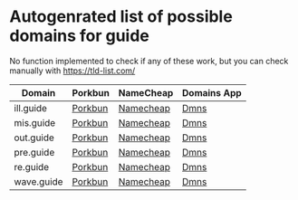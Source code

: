 # Autogenrated list of possible domains for guide

No function implemented to check if any of these work, but you can check manually with https://tld-list.com/

| Domain | Porkbun | NameCheap | Domains App |
|---|---|---|---|
| ill.guide | [Porkbun](https://porkbun.com/checkout/search?prb=e814663da1&tlds=&idnLanguage=&search=search&q=ill.guide) | [Namecheap](https://www.namecheap.com/domains/registration/results/?domain=ill.guide) | [Dmns](https://dmns.app/domains?q=ill.guide) |
| mis.guide | [Porkbun](https://porkbun.com/checkout/search?prb=e814663da1&tlds=&idnLanguage=&search=search&q=mis.guide) | [Namecheap](https://www.namecheap.com/domains/registration/results/?domain=mis.guide) | [Dmns](https://dmns.app/domains?q=mis.guide) |
| out.guide | [Porkbun](https://porkbun.com/checkout/search?prb=e814663da1&tlds=&idnLanguage=&search=search&q=out.guide) | [Namecheap](https://www.namecheap.com/domains/registration/results/?domain=out.guide) | [Dmns](https://dmns.app/domains?q=out.guide) |
| pre.guide | [Porkbun](https://porkbun.com/checkout/search?prb=e814663da1&tlds=&idnLanguage=&search=search&q=pre.guide) | [Namecheap](https://www.namecheap.com/domains/registration/results/?domain=pre.guide) | [Dmns](https://dmns.app/domains?q=pre.guide) |
| re.guide | [Porkbun](https://porkbun.com/checkout/search?prb=e814663da1&tlds=&idnLanguage=&search=search&q=re.guide) | [Namecheap](https://www.namecheap.com/domains/registration/results/?domain=re.guide) | [Dmns](https://dmns.app/domains?q=re.guide) |
| wave.guide | [Porkbun](https://porkbun.com/checkout/search?prb=e814663da1&tlds=&idnLanguage=&search=search&q=wave.guide) | [Namecheap](https://www.namecheap.com/domains/registration/results/?domain=wave.guide) | [Dmns](https://dmns.app/domains?q=wave.guide) |
